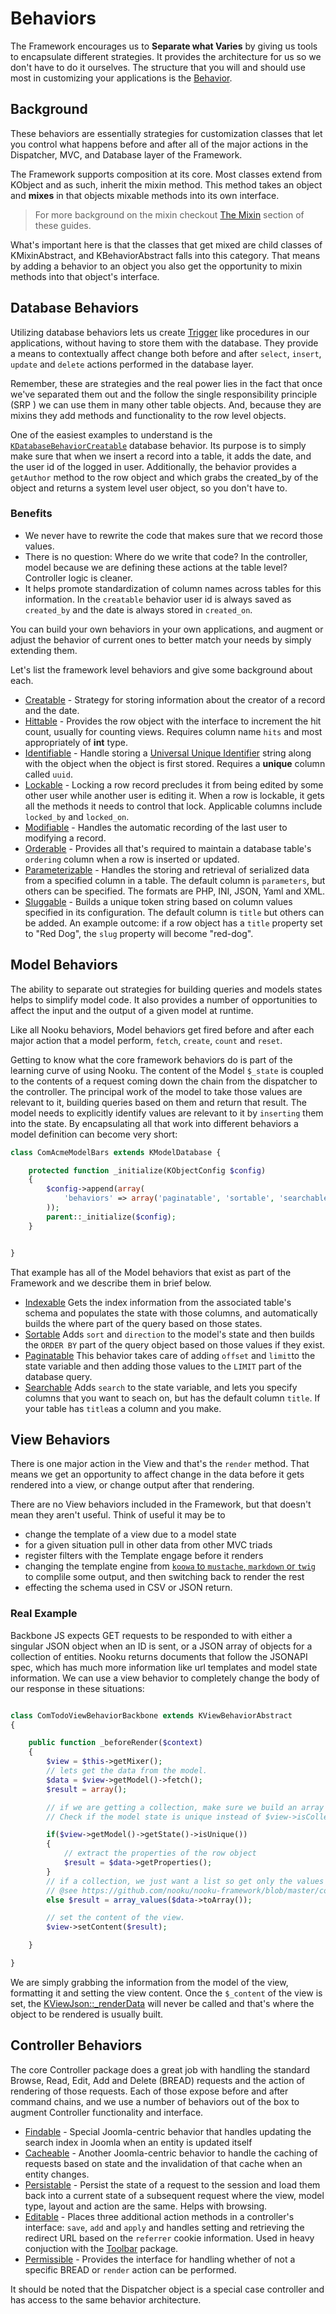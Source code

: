 # Behaviors

The Framework encourages us to **Separate what Varies** by giving us tools to encapsulate different strategies. It provides the architecture for us so we don't have to do it ourselves. The structure that you will and should use most in customizing your applications is the [Behavior](https://github.com/nooku/nooku-framework/blob/master/code/libraries/koowa/libraries/behavior/abstract.php#L19).

## Background

These behaviors are essentially strategies for customization classes that let you control what happens before and after all of the major actions in the Dispatcher, MVC, and Database layer of the Framework.

The Framework supports composition at its core. Most classes extend from KObject and as such, inherit the mixin method. This method takes an object and **mixes** in that objects mixable methods into its own interface.

> For more background on the mixin checkout [The Mixin](http://guides.nooku.org/essentials/mixin.html) section of these guides.

What's important here is that the classes that get mixed are child classes of KMixinAbstract, and KBehaviorAbstract falls into this category. That means by adding a behavior to an object you also get the opportunity to mixin methods into that object's interface.


## Database Behaviors

Utilizing database behaviors lets us create [Trigger](http://en.wikipedia.org/wiki/Database_trigger) like procedures in our applications, without having to store them with the database. They provide a means to contextually affect change both before and after `select`, `insert`, `update` and `delete` actions performed in the database layer.

Remember, these are strategies and the real power lies in the fact that once we've separated them out and the follow the single responsibility principle (SRP ) we can use them in many other table objects. And, because they are mixins they add methods and functionality to the row level objects.

One of the easiest examples to understand is the [`KDatabaseBehaviorCreatable`](https://github.com/nooku/nooku-framework/blob/master/code/libraries/koowa/libraries/database/behavior/creatable.php) database behavior. Its purpose is to simply make sure that when we insert a record into a table, it adds the date, and the user id of the logged in user. Additionally, the behavior provides a `getAuthor` method to the row object and which grabs the created_by of the object and returns a system level user object, so you don't have to.

### Benefits

+ We never have to rewrite the code that makes sure that we record those values.
+ There is no question: Where do we write that code? In the controller, model because we are defining these actions at the table level? Controller logic is cleaner.
+ It helps promote standardization of column names across tables for this information. In the `creatable` behavior user id is always saved as `created_by` and the date is always stored in `created_on`.


You can build your own behaviors in your own applications, and augment or adjust the behavior of current ones to better match your needs by simply extending them.

Let's list the framework level behaviors and give some background about each.

+ [Creatable](https://github.com/nooku/nooku-framework/blob/master/code/libraries/koowa/libraries/database/behavior/creatable.php) - Strategy for storing information about the creator of a record and the date.
+ [Hittable](https://github.com/nooku/nooku-framework/blob/master/code/libraries/koowa/libraries/database/behavior/hittable.php) - Provides the row object with the interface to increment the  hit count, usually for counting views. Requires column name `hits` and most appropriately of  **int** type.
+ [Identifiable](https://github.com/nooku/nooku-framework/blob/master/code/libraries/koowa/libraries/database/behavior/identifiable.php) - Handle storing a [Universal Unique Identifier]() string along with the object when the object is first stored. Requires a **unique** column called `uuid`.
+ [Lockable](https://github.com/nooku/nooku-framework/blob/master/code/libraries/koowa/libraries/database/behavior/lockable.php) - Locking a row record precludes it from being edited by some other user while another user is editing it.  When a row is lockable, it gets all the methods it needs to control that lock. Applicable columns include `locked_by` and `locked_on`.
+ [Modifiable](https://github.com/nooku/nooku-framework/blob/master/code/libraries/koowa/libraries/database/behavior/modifiable.php) - Handles the automatic recording of the last user to modifying a record.
+ [Orderable](https://github.com/nooku/nooku-framework/blob/master/code/libraries/koowa/libraries/database/behavior/orderable.php) - Provides all that's required to maintain a database table's  `ordering` column when a row is inserted or updated.
+ [Parameterizable](https://github.com/nooku/nooku-framework/blob/master/code/libraries/koowa/libraries/database/behavior/parameterizable.php) - Handles the storing and retrieval of serialized data from a specified column in a table. The default column is `parameters`, but others can be specified. The formats are PHP, INI, JSON, Yaml and XML.
+ [Sluggable](https://github.com/nooku/nooku-framework/blob/master/code/libraries/koowa/libraries/database/behavior/sluggable.php) - Builds a unique token string based on column values specified in its configuration. The default column is `title` but others can be added. An example outcome: if a row object has a `title` property set to "Red Dog", the `slug` property will become "red-dog".


## Model Behaviors

The ability to separate out strategies for building queries and models states helps to simplify model code. It also provides a number of opportunities to affect the input and the output of a given model at runtime.

Like all Nooku behaviors, Model behaviors get fired before and after each major action that a model perform, `fetch`, `create`, `count` and `reset`.

Getting to know what the core framework behaviors do is part of the learning curve of using Nooku. The content of the Model `$_state` is coupled to the contents of a request coming down the chain from the dispatcher to the controller. The principal work of the model to take those values are relevant to it, building queries based on them and return that result. The model needs to explicitly identify values are relevant to it by `inserting` them into the state. By encapsulating all that work into different behaviors a model definition can become very short:

```php
class ComAcmeModelBars extends KModelDatabase {

    protected function _initialize(KObjectConfig $config)
    {
        $config->append(array(
            'behaviors' => array('paginatable', 'sortable', 'searchable','indexable'),
        ));
        parent::_initialize($config);
    }


}
```
That example has all of the Model behaviors that exist as part of the Framework and we describe them in brief below.

+ [Indexable](https://github.com/nooku/nooku-framework/blob/master/code/libraries/koowa/libraries/model/behavior/indexable.php#L16) Gets the index information from the associated table's schema and populates the state with those columns, and automatically builds the where part of the query based on those states.
+ [Sortable](https://github.com/nooku/nooku-framework/blob/master/code/libraries/koowa/libraries/model/behavior/sortable.php#L16) Adds `sort` and `direction` to the model's state and then builds the `ORDER BY` part of the query object based on those values if they exist.
+ [Paginatable](https://github.com/nooku/nooku-framework/blob/master/code/libraries/koowa/libraries/model/behavior/paginatable.php#L16) This behavior takes care of adding `offset` and `limit`to the state variable and then adding those values to the `LIMIT` part of the database query.
+ [Searchable](https://github.com/nooku/nooku-framework/blob/master/code/libraries/koowa/libraries/model/behavior/searchable.php#L16 ) Adds `search` to the state variable, and lets you specify columns that you want to seach on, but has the default column `title`. If your table has `title`as a column and you make.

## View Behaviors

There is one major action in the View and that's the `render` method. That means we get an opportunity to affect change in the data before it gets rendered into a view, or change output after that rendering.

There are no View behaviors included in the Framework, but that doesn't mean they aren't useful. Think of useful it may be to

+ change the template of a view due to a model state
+ for a given situation pull in other data from other MVC triads
+ register filters with the Template engage before it renders
+ changing the template engine from [`koowa` to `mustache`, `markdown` or `twig`](https://github.com/nooku/nooku-framework/tree/master/code/libraries/koowa/libraries/template/engine) to complile some output, and then switching back to render the rest
+ effecting the schema used in CSV or JSON return.

### Real Example

Backbone JS expects GET requests to be responded to with either a singular JSON object when an ID is sent, or a JSON array of objects for a collection of entities. Nooku returns documents that follow the JSONAPI spec, which has much more information like url templates and model state information. We can use a view behavior to completely change the body of our response in these situations:

```php

class ComTodoViewBehaviorBackbone extends KViewBehaviorAbstract
{

    public function _beforeRender($context)
    {
        $view = $this->getMixer();
        // lets get the data from the model.
        $data = $view->getModel()->fetch();
        $result = array();

        // if we are getting a collection, make sure we build an array for backbone
        // Check if the model state is unique instead of $view->isCollection(), it checks the plurality of the view. We don't want that.

        if($view->getModel()->getState()->isUnique())
        {
            // extract the properties of the row object
            $result = $data->getProperties();
        }
        // if a collection, we just want a list so get only the values of the array representation of the RowSet
        // @see https://github.com/nooku/nooku-framework/blob/master/code/libraries/koowa/libraries/database/rowset/abstract.php#L558
        else $result = array_values($data->toArray());

        // set the content of the view.
        $view->setContent($result);

    }

}
```
We are simply grabbing the information from the model of the view, formatting it and setting the view content. Once the `$_content` of the view is set, the [KViewJson::_renderData](https://github.com/nooku/nooku-framework/blob/master/code/libraries/koowa/libraries/view/json.php#L144) will never be called and that's where the object to be rendered is usually built.


## Controller Behaviors

The core Controller package does a great job with handling the standard Browse, Read, Edit, Add and Delete (BREAD) requests and the action of rendering of those requests. Each of those expose before and after command chains, and we use a number of behaviors out of the box to augment Controller functionality and interface.

+ [Findable](https://github.com/nooku/nooku-framework/blob/master/code/libraries/koowa/components/com_koowa/controller/behavior/findable.php) - Special Joomla-centric behavior that handles updating the search index in Joomla when an entity is updated itself
+ [Cacheable](https://github.com/nooku/nooku-framework/blob/master/code/libraries/koowa/components/com_koowa/controller/behavior/cacheable.php) - Another Joomla-centric behavior to handle the caching of requests based on state and the invalidation of that cache when an entity changes.
+ [Persistable](https://github.com/nooku/nooku-framework/blob/master/code/libraries/koowa/libraries/controller/behavior/persistable.php#L16) - Persist the state of a request to the session and load them back into a current state of a subsequent request where the view, model type, layout and action are the same. Helps with browsing.
+ [Editable](https://github.com/nooku/nooku-framework/blob/master/code/libraries/koowa/libraries/controller/behavior/editable.php#L16) - Places three additional action methods in a controller's interface: `save`, `add` and `apply` and handles setting and retrieving the redirect URL based on the `referrer` cookie information. Used in heavy conjuction with the [Toolbar](https://github.com/nooku/nooku-framework/tree/master/code/libraries/koowa/libraries/controller/toolbar) package.
+ [Permissible](https://github.com/nooku/nooku-framework/blob/master/code/libraries/koowa/libraries/controller/behavior/permissible.php) - Provides the interface for handling whether of not a specific BREAD or `render` action can be performed.

It should be noted that the Dispatcher object is a special case controller and has access to the same behavior architecture.

